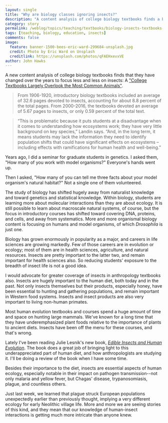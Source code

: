 ```yaml
---
layout: single
title: "Why are biology classes ignoring insects?"
description: "A content analysis of college biology textbooks finds a blind spot covering the most numerous animal species."
category: story
permalink: /weblog/topics/teaching/textbooks/biology-insects-textbooks-2018.html
tags: [teaching, biology, education, insects]
comments: false
image:
  feature: banner-1500-bees-eric-ward-299684-unsplash.jpg
  credit: Photo by Eric Ward on Unsplash
  creditlink: https://unsplash.com/photos/qFAEHxevxVE
author: John Hawks
---
```


A new content analysis of college biology textbooks finds that they have changed over the years to focus less and less on insects: A <a href="https://news.ncsu.edu/2018/12/textbook-insects/">"College Textbooks Largely Overlook the Most Common Animals"</a>.

<blockquote>From 1906-1920, introductory biology textbooks included an average of 32.6 pages devoted to insects, accounting for about 8.8 percent of the total pages. From 2000-2016, the textbooks devoted an average of 5.67 pages to insects, or only 0.59 percent of the total text.</blockquote>

<blockquote>“This is problematic because it puts students at a disadvantage when it comes to understanding how ecosystems work; they have very little background on key species,” Landin says. “And, in the long term, it means students may lack the information they need to identify population shifts that could have significant effects on ecosystems – including effects with ramifications for human health and well-being.”</blockquote>

Years ago, I did a seminar for graduate students in genetics. I asked them, "How many of you work with model organisms?" Everyone's hands went up.

Then I asked, "How many of you can tell me three facts about your model organism's natural habitat?" Not a single one of them volunteered.

The study of biology has shifted hugely away from naturalist knowledge and toward genetics and statistical knowledge. Within biology, students are learning more about molecular interactions than they are about ecology. It is still possible to learn about macroscale natural systems, of course, but the focus in introductory courses has shifted toward covering DNA, proteins, and cells, and away from systematics. More and more organismal biology content is focusing on humans and model organisms, of which <em>Drosophila</em> is just one.

Biology has grown enormously in popularity as a major, and careers in life sciences are growing markedly. Few of those careers are in evolution or ecology; most of them are in health sciences, agriculture, and natural resources. Insects are pretty important to the latter two, and remain important for health sciences also. So reducing students' exposure to the breadth of insect life is not a good idea.

I would advocate for greater coverage of insects in anthropology textbooks also. Insects are hugely important to the human diet, both today and in the past. Not only insects themselves but their products, especially honey, have been essential to hunting and gathering populations, and remain important in Western food systems. Insects and insect products are also very important to living non-human primates.

Most human evolution textbooks and courses spend a huge amount of time and space on hunting large mammals. We've known for a long time that they have underemphasized plant foods relative to the importance of plants to ancient diets. Insects have been off the menu for these courses, and that's wrong.

Lately I've been reading Julie Lesnik's new book, <a href="https://amzn.to/2LfC1tY"><em>Edible Insects and Human Evolution</em></a>. The book does a great job of bringing light to this underappreciated part of human diet, and how anthropologists are studying it. I'll be doing a review of the book when I have some time.

Besides their importance to the diet, insects are essential aspects of human ecology, especially notable in their impact on pathogen transmission--not only malaria and yellow fever, but Chagas' disease, trypanosomiasis, plague, and countless others.

Just last week, we learned that plague struck European populations unexpectedly earlier than previously thought, implying a very different ecology for early Neolithic village life. More and more we are seeing stories of this kind, and they mean that our knowledge of human-insect interactions is getting much more intricate than anyone knew.


